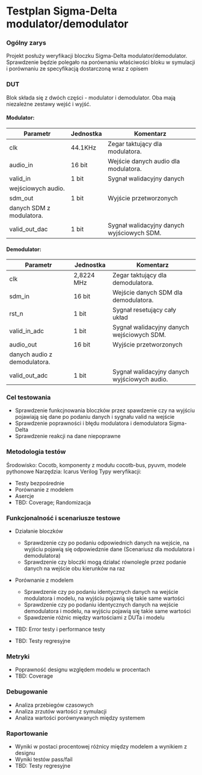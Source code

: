 # Testplan Sigma-Delta modulator/demodulator

### Ogólny zarys
Projekt posłuży weryfikacji bloczku Sigma-Delta modulator/demodulator. Sprawdzenie będzie polegało na porównaniu właściwości bloku w symulacji i porównaniu ze specyfikacją dostarczoną wraz z opisem

### DUT
Blok składa się z dwóch części - modulator i demodulator. Oba mają niezależne zestawy wejść i wyjść. 

#### Modulator:
| Parametr | Jednostka | Komentarz |
| ----- | -------- | ----------- |
| clk | 44.1KHz | Zegar taktujący dla  modulatora. |
| audio_in | 16 bit  | Wejście danych audio dla modulatora. |
| valid_in | 1 bit | Sygnał walidacyjny danych 
wejściowych audio. |
| sdm_out  | 1 bit | Wyjście przetworzonych 
danych SDM z modulatora. |
| valid_out_dac | 1 bit | Sygnał walidacyjny danych wyjściowych SDM.|

#### Demodulator:
| Parametr | Jednostka | Komentarz |
| ----- | -------- | ----------- |
| clk | 2,8224 MHz | Zegar taktujący dla  demodulatora.  |
| sdm_in | 16 bit  | Wejście danych SDM dla  demodulatora. |
| rst_n | 1 bit | Sygnał resetujący cały układ |
| valid_in_adc  | 1 bit | Sygnał walidacyjny danych wejściowych SDM. |
| audio_out | 16 bit | Wyjście przetworzonych 
danych audio z demodulatora. |
| valid_out_adc | 1 bit | Sygnał walidacyjny danych wyjściowych audio. |

### Cel testowania
* Sprawdzenie funkcjnowania bloczków przez spawdzenie czy na wyjściu pojawiają się dane po podaniu danych i sygnału valid na wejście
* Sprawdzenie poprawności i błędu modulatora i demodulatora Sigma-Delta
* Sprawdzenie reakcji na dane niepoprawne

### Metodologia testów
Środowisko: Cocotb, komponenty z modułu cocotb-bus, pyuvm, modele pythonowe
Narzędzia: Icarus Verilog
Typy weryfikacji:
 - Testy bezpośrednie
 - Porównanie z modelem
 - Asercje
 - TBD: Coverage; Randomizacja

### Funkcjonalność i scenariusze testowe
* Działanie bloczków
    - Sprawdzenie czy po podaniu odpowiednich danych na wejście, na wyjściu pojawią się odpowiedznie dane (Scenariusz dla modulatora i demodulatora)
    - Sprawdzenie czy bloczki mogą działać równolegle przez podanie danych na wejście obu kierunków na raz

*  Porównanie z modelem
    - Sprawdzenie czy po podaniu identycznych danych na wejście modulatora i modelu, na wyjściu pojawią się takie same wartości
    - Sprawdzenie czy po podaniu identycznych danych na wejście demodulatora i modelu, na wyjściu pojawią się takie same wartości
    - Spawdzenie różnic między wartościami z DUTa i modelu
* TBD: Error testy i performance testy
* TBD: Testy regresyjne

### Metryki
* Poprawność designu względem modelu w procentach
* TBD: Coverage

### Debugowanie
* Analiza przebiegów czasowych
* Analiza zrzutów wartości z symulacji 
* Analiza wartości porównywanych między systemem

### Raportowanie
* Wyniki w postaci procentowej różnicy między modelem a wynikiem z designu
* Wyniki testów pass/fail
* TBD: Testy regresyjne 